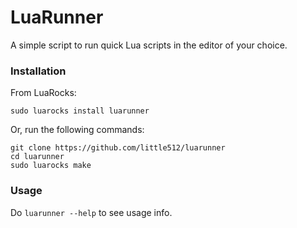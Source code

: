 # LuaRunner

A simple script to run quick Lua scripts in the editor of your choice.

### Installation

From LuaRocks:

	sudo luarocks install luarunner

Or, run the following commands:

	git clone https://github.com/little512/luarunner
	cd luarunner
	sudo luarocks make

### Usage

Do `luarunner --help` to see usage info.
